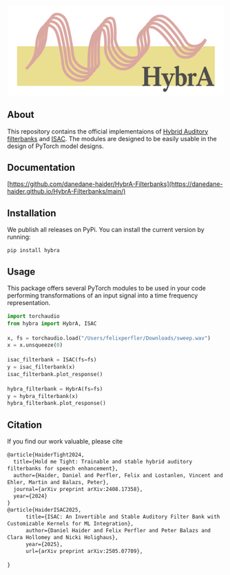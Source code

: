 ![Logo](https://github.com/danedane-haider/HybrA-Filterbanks/blob/main/HybrA.png)

## About
This repository contains the official implementaions of [Hybrid Auditory filterbanks](https://arxiv.org/abs/2408.17358) and [ISAC](https://arxiv.org/abs/2505.07709). The modules are designed to be easily usable in the design of PyTorch model designs.

## Documentation
[https://github.com/danedane-haider/HybrA-Filterbanks](https://danedane-haider.github.io/HybrA-Filterbanks/main/)

## Installation
We publish all releases on PyPi. You can install the current version by running:
```
pip install hybra
```

## Usage
This package offers several PyTorch modules to be used in your code performing transformations of an input signal into a time frequency representation.
```python
import torchaudio
from hybra import HybrA, ISAC

x, fs = torchaudio.load("/Users/felixperfler/Downloads/sweep.wav")
x = x.unsqueeze(0)

isac_filterbank = ISAC(fs=fs)
y = isac_filterbank(x)
isac_filterbank.plot_response()

hybra_filterbank = HybrA(fs=fs)
y = hybra_filterbank(x)
hybra_filterbank.plot_response()
```

## Citation

If you find our work valuable, please cite

```
@article{HaiderTight2024,
  title={Hold me Tight: Trainable and stable hybrid auditory filterbanks for speech enhancement},
  author={Haider, Daniel and Perfler, Felix and Lostanlen, Vincent and Ehler, Martin and Balazs, Peter},
  journal={arXiv preprint arXiv:2408.17358},
  year={2024}
}
@article{HaiderISAC2025,
      title={ISAC: An Invertible and Stable Auditory Filter Bank with Customizable Kernels for ML Integration}, 
      author={Daniel Haider and Felix Perfler and Peter Balazs and Clara Hollomey and Nicki Holighaus},
      year={2025},
      url={arXiv preprint arXiv:2505.07709}, 

}
```
